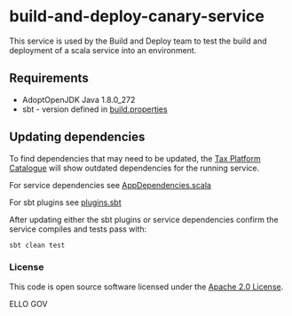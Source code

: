 
# build-and-deploy-canary-service

This service is used by the Build and Deploy team to test the build and deployment of a scala service into an environment.

## Requirements

* AdoptOpenJDK Java 1.8.0_272
* sbt - version defined in [build.properties](./project/build.properties)

## Updating dependencies

To find dependencies that may need to be updated, the [Tax Platform Catalogue](https://catalogue.tax.service.gov.uk/repositories/build-and-deploy-canary-service) will show outdated dependencies for the running service.

For service dependencies see [AppDependencies.scala](./project/AppDependencies.scala)

For sbt plugins see [plugins.sbt](./project/plugins.sbt)

After updating either the sbt plugins or service dependencies confirm the service compiles and tests pass with:

    sbt clean test

### License

This code is open source software licensed under the [Apache 2.0 License]("http://www.apache.org/licenses/LICENSE-2.0.html").

ELLO GOV